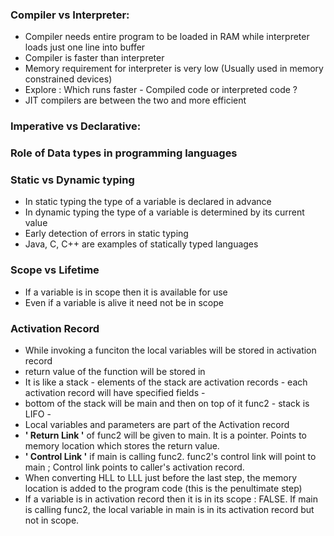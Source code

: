 ### Compiler vs Interpreter:
- Compiler needs entire program to be loaded in RAM while interpreter loads just one line into buffer
- Compiler is faster than interpreter 
- Memory requirement for interpreter is very low (Usually used in memory constrained devices)
- Explore : Which runs faster - Compiled code or interpreted code ? 
- JIT compilers are between the two and more efficient

### Imperative vs Declarative:


### Role of Data types in programming languages


### Static vs Dynamic typing
- In static typing the type of a variable is declared in advance
- In dynamic typing the type of a variable is determined by its current value
- Early detection of errors in static typing
- Java, C, C++ are examples of statically typed languages

### Scope vs Lifetime
- If a variable is in scope then it is available for use
- Even if a variable is alive it need not be in scope

### Activation Record
- While invoking a funciton the local variables will be stored in activation record
- return value of the function will be stored in 
- It is like a stack - elements of the stack are activation records - each activation record will have specified fields - 
- bottom of the stack will be main and then on top of it func2 - stack is LIFO - 
- Local variables and parameters are part of the Activation record
- **' Return Link '** of func2 will be given to main. It is a pointer. Points to memory location which stores the return value.
- **' Control Link '** if main is calling func2. func2's control link will point to main ; Control link points to caller's activation record.
- When converting HLL to LLL just before the last step, the memory location is added to the program code (this is the penultimate step)
- If a variable is in activation record then it is in its scope : FALSE. If main is calling func2, the local variable in main is in its activation record but not in scope. 
